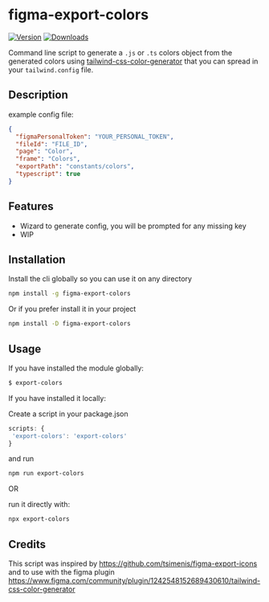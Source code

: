 # figma-export-colors

<a href="https://www.npmjs.com/package/figma-export-colors"><img src="https://badgen.net/npm/v/figma-export-colors" alt="Version"></a>
<a href="https://www.npmjs.com/package/figma-export-colors"><img src="https://badgen.net/npm/dm/figma-export-colors" alt="Downloads"></a>

Command line script to generate a `.js` or `.ts` colors object from the generated colors using [tailwind-css-color-generator](https://www.figma.com/community/plugin/1242548152689430610/tailwind-css-color-generator) that you can spread in your `tailwind.config` file.

## Description

example config file:

```json
{
  "figmaPersonalToken": "YOUR_PERSONAL_TOKEN",
  "fileId": "FILE_ID",
  "page": "Color",
  "frame": "Colors",
  "exportPath": "constants/colors",
  "typescript": true
}
```

## Features

- Wizard to generate config, you will be prompted for any missing key
- WIP

## Installation

Install the cli globally so you can use it on any directory

```sh
npm install -g figma-export-colors
```

Or if you prefer install it in your project

```sh
npm install -D figma-export-colors
```

## Usage

If you have installed the module globally:

```sh
$ export-colors
```

If you have installed it locally:

Create a script in your package.json

```js
scripts: {
 'export-colors': 'export-colors'
}
```

and run

```sh
npm run export-colors
```

OR

run it directly with:

```sh
npx export-colors
```

## Credits

This script was inspired by https://github.com/tsimenis/figma-export-icons and to use with the figma plugin https://www.figma.com/community/plugin/1242548152689430610/tailwind-css-color-generator
